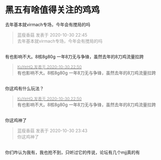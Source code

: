 # 黑五有啥值得关注的鸡鸡


去年基本就virmach专场，今年会有搅局的吗<img src="static/image/smiley/yct/008.gif" smilieid="39" border="0" alt="" /><br />
<img id="aimg_KGE6j" onclick="zoom(this, this.src, 0, 0, 0)" class="zoom" src="https://i.imgur.com/SsxEccV.png" onmouseover="img_onmouseoverfunc(this)" onload="thumbImg(this)" border="0" alt="" />

<div class="quote"><blockquote><font color="#999999">蓝瘦香菇 发表于 2020-10-30 22:45</font><br />
<font color="#999999">去年基本就virmach专场，今年会有搅局的吗</font></blockquote></div><br />
有也影响不大。8核8g80g 一年8刀无与争锋，虽然去年的8刀鸡流量拉跨

<div class="quote"><blockquote><font size="2"><a href="https://www.hostloc.com/forum.php?mod=redirect&amp;goto=findpost&amp;pid=9378600&amp;ptid=760405" target="_blank"><font color="#999999">KuYeHQ 发表于 2020-10-30 22:50</font></a></font><br />
有也影响不大。8核8g80g 一年8刀无与争锋，虽然去年的8刀鸡流量拉跨</blockquote></div><br />
你这鸡有什么玩法？<img id="aimg_zubR3" onclick="zoom(this, this.src, 0, 0, 0)" class="zoom" src="https://cdn.jsdelivr.net/gh/hishis/forum-master/public/images/patch.gif" onmouseover="img_onmouseoverfunc(this)" onload="thumbImg(this)" border="0" alt="" />

<div class="quote"><blockquote><font size="2"><a href="https://www.hostloc.com/forum.php?mod=redirect&amp;goto=findpost&amp;pid=9378600&amp;ptid=760405" target="_blank"><font color="#999999">KuYeHQ 发表于 2020-10-30 22:50</font></a></font><br />
有也影响不大。8核8g80g 一年8刀无与争锋，虽然去年的8刀鸡流量拉跨</blockquote></div><br />
你这鸡神了<img src="static/image/smiley/yct/009.gif" smilieid="44" border="0" alt="" />

<div class="quote"><blockquote><font color="#999999">蓝瘦香菇 发表于 2020-10-30 23:43</font><br />
<font color="#999999">你这鸡神了</font></blockquote></div><br />
你们咋认为我有，我也抢不到，只听过它的传说，论坛有几个mjj真的有
